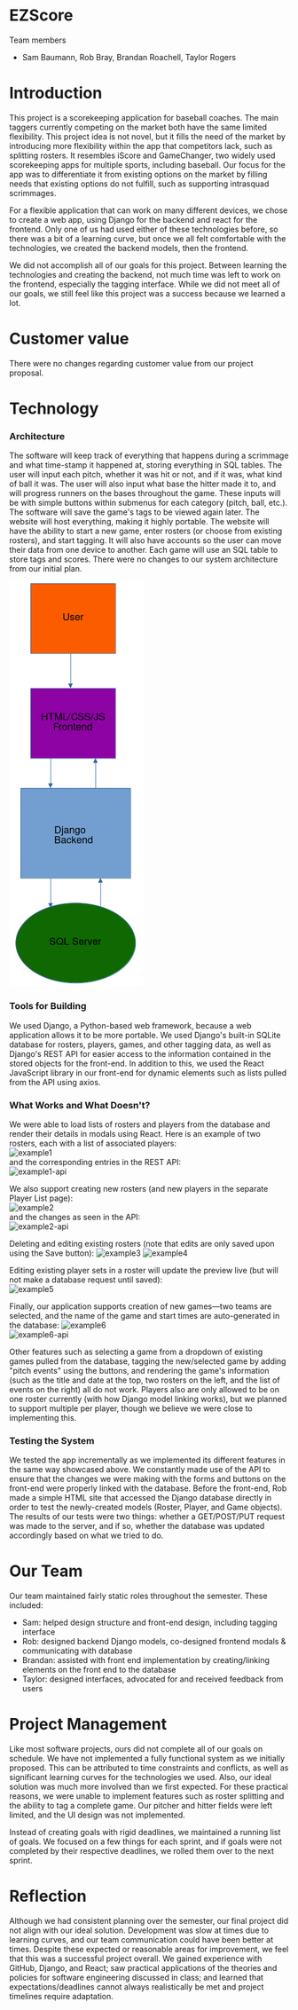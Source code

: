 # EZScore

Team members

  - Sam Baumann, Rob Bray, Brandan Roachell, Taylor Rogers

# Introduction
This project is a scorekeeping application for baseball coaches. The main taggers currently competing on the market both have the same limited flexibility. This project idea is not novel, but it fills the need of the market by introducing more flexibility within the app that competitors lack, such as splitting rosters. It resembles iScore and GameChanger, two widely used scorekeeping apps for multiple sports, including baseball. Our focus for the app was to differentiate it from existing options on the market by filling needs that existing options do not fulfill, such as supporting intrasquad scrimmages. 

For a flexible application that can work on many different devices, we chose to create a web app, using Django for the backend and react for the frontend. Only one of us had used either of these technologies before, so there was a bit of a learning curve, but once we all felt comfortable with the technologies, we created the backend models, then the frontend.

We did not accomplish all of our goals for this project. Between learning the technologies and creating the backend, not much time was left to work on the frontend, especially the tagging interface. While we did not meet all of our goals, we still feel like this project was a success because we learned a lot.

# Customer value
There were no changes regarding customer value from our project proposal.

# Technology
### Architecture 
The software will keep track of everything that happens during a scrimmage and what time-stamp it happened at, storing everything in SQL tables. The user will input each pitch, whether it was hit or not, and if it was, what kind of ball it was. The user will also input what base the hitter made it to, and will progress runners on the bases throughout the game. These inputs will be with simple buttons within submenus for each category (pitch, ball, etc.). The software will save the game's tags to be viewed again later. The website will host everything, making it highly portable. The website will have the ability to start a new game, enter rosters (or choose from existing rosters), and start tagging. It will also have accounts so the user can move their data from one device to another. Each game will use an SQL table to store tags and scores.
There were no changes to our system architecture from our initial plan.

![image](https://github.com/CS340-21/tagger/blob/master/Screenshot_20210211_144540.png?raw=true)

### Tools for Building
We used Django, a Python-based web framework, because a web application allows it to be more portable. We used Django's built-in SQLite database for rosters, players, games, and other tagging data, as well as Django's REST API for easier access to the information contained in the stored objects for the front-end. In addition to this, we used the React JavaScript library in our front-end for dynamic elements such as lists pulled from the API using axios.

### What Works and What Doesn't?
We were able to load lists of rosters and players from the database and render their details in modals using React. Here is an example of two rosters, each with a list of associated players:  
![example1](https://user-images.githubusercontent.com/54821737/116767024-a11f4a80-a9fb-11eb-9114-b9178f5bd8c8.gif)  
and the corresponding entries in the REST API:  
![example1-api](https://i.gyazo.com/536387e91b59e0e782ec369f4bf9c785.png)  

We also support creating new rosters (and new players in the separate Player List page):  
![example2](https://user-images.githubusercontent.com/54821737/116767155-463a2300-a9fc-11eb-9b41-1877d85e1796.gif)  
and the changes as seen in the API:  
![example2-api](https://i.gyazo.com/6f7c6237a4d2a2e7f8bba97710d52583.png)  

Deleting and editing existing rosters (note that edits are only saved upon using the Save button):
![example3](https://user-images.githubusercontent.com/54821737/116767206-cc566980-a9fc-11eb-9a12-5b4050b90fc4.gif)
![example4](https://user-images.githubusercontent.com/54821737/116767217-e2fcc080-a9fc-11eb-870b-a2d705e82879.gif)

Editing existing player sets in a roster will update the preview live (but will not make a database request until saved):  
![example5](https://user-images.githubusercontent.com/54821737/116767277-31aa5a80-a9fd-11eb-9985-d3d2e6ac02ba.gif)  

Finally, our application supports creation of new games&mdash;two teams are selected, and the name of the game and start times are auto-generated in the database:
![example6](https://user-images.githubusercontent.com/54821737/116767351-a54c6780-a9fd-11eb-95a2-aaddd60a4861.gif)  
![example6-api](https://i.gyazo.com/f3e13a3072f69ac54825b8be67bfc1bd.png)  

Other features such as selecting a game from a dropdown of existing games pulled from the database, tagging the new/selected game by adding "pitch events" using the buttons, and rendering the game's information (such as the title and date at the top, two rosters on the left, and the list of events on the right) all do not work. Players also are only allowed to be on one roster currently (with how Django model linking works), but we planned to support multiple per player, though we believe we were close to implementing this.

### Testing the System
We tested the app incrementally as we implemented its different features in the same way showcased above. We constantly made use of the API to ensure that the changes we were making with the forms and buttons on the front-end were properly linked with the database. Before the front-end, Rob made a simple HTML site that accessed the Django database directly in order to test the newly-created models (Roster, Player, and Game objects). The results of our tests were two things: whether a GET/POST/PUT request was made to the server, and if so, whether the database was updated accordingly based on what we tried to do.

# Our Team
Our team maintained fairly static roles throughout the semester. These included:

  - Sam: helped design structure and front-end design, including tagging interface
  - Rob: designed backend Django models, co-designed frontend modals & communicating with database
  - Brandan: assisted with front end implementation by creating/linking elements on the front end to the database
  - Taylor: designed interfaces, advocated for and received feedback from users

# Project Management
Like most software projects, ours did not complete all of our goals on schedule. We have not implemented a fully functional system as we initially proposed. This can be attributed to time constraints and conflicts, as well as significant learning curves for the technologies we used. Also, our ideal solution was much more involved than we first expected. For these practical reasons, we were unable to implement features such as roster splitting and the ability to tag a complete game. Our pitcher and hitter fields were left limited, and the UI design was not implemented. 

Instead of creating goals with rigid deadlines, we maintained a running list of goals. We focused on a few things for each sprint, and if goals were not completed by their respective deadlines, we rolled them over to the next sprint. 

# Reflection
Although we had consistent planning over the semester, our final project did not align with our ideal solution. Development was slow at times due to learning curves, and our team communication could have been better at times. Despite these expected or reasonable areas for improvement, we feel that this was a successful project overall. We gained experience with GitHub, Django, and React; saw practical applications of the theories and policies for software engineering discussed in class; and learned that expectations/deadlines cannot always realistically be met and project timelines require adaptation.
